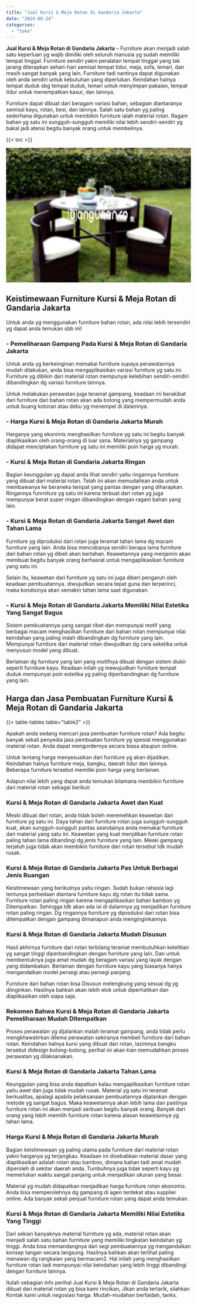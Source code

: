 ```yaml
---
title: "Jual Kursi & Meja Rotan di Gandaria Jakarta"
date: "2024-08-24"
categories: 
  - "toko"
---
```


**Jual Kursi & Meja Rotan di Gandaria Jakarta** – Furniture akan menjadi salah satu keperluan yg wajib dimiliki oleh seluruh manusia yg sudah memiliki tempat tinggal. Furniture sendiri yakni peralatan tempat tinggal yang tak jarang diterapkan sehari-hari semisal tempat tidur, meja, sofa, lemari, dan masih sangat banyak yang lain. Furniture tadi nantinya dapat digunakan oleh anda sendiri untuk kebutuhan yang diperlukan. Keindahan halnya tempat duduk sbg tempat duduk, lemari untuk menyimpan pakaian, tempat tidur untuk menempatkan kasur, dan lainnya.

Furniture dapat dibuat dari beragam variasi bahan, sebagian diantaranya semisal kayu, rotan, besi, dan lainnya. Salah satu bahan yg paling sederhana digunakan untuk membikin furniture ialah material rotan. Ragam bahan yg satu ini sungguh-sungguh memiliki nilai lebih sendiri-sendiri yg bakal jadi atensi begitu banyak orang untuk membelinya.

{{< toc >}}

![Jual Kursi & Meja Rotan di Gandaria Jakarta](/images/kursi-meja-rotan-murah53.png)

## Keistimewaan Furniture Kursi & Meja Rotan di Gandaria Jakarta

Untuk anda yg menggunakan furniture bahan rotan, ada nilai lebih tersendiri yg dapat anda temukan sbb ini!

### \- Pemeliharaan Gampang Pada Kursi & Meja Rotan di Gandaria Jakarta

Untuk anda yg berkeinginan memakai furniture supaya perawatannya mudah dilakukan, anda bisa mengaplikasikan variasi furniture yg satu ini. Furniture yg dibikin dari material rotan mempunyai kelebihan sendiri-sendiri dibandingkan dg variasi furniture lainnya.

Untuk melakukan perawatan juga teramat gampang, keadaan ini berakibat dari furniture dari bahan rotan akan ada bolong yang mempermudah anda untuk buang kotoran atau debu yg menempel di dalamnya.

### \- Harga Kursi & Meja Rotan di Gandaria Jakarta Murah

Harganya yang ekonimis menghasilkan furniture yg satu ini begitu banyak diaplikasikan oleh orang-orang di luar sana. Materialnya yg gampang didapat menciptakan furniture yg satu ini memiliki poin harga yg murah.

### \- Kursi & Meja Rotan di Gandaria Jakarta Ringan

Bagian keunggulan yg dapat anda lihat sendiri yaitu ringannya furniture yang dibuat dari material rotan. Telah ini akan memudahkan anda untuk membawanya ke beraneka tempat yang pantas dengan yang diharapkan. Ringannya funrniture yg satu ini karena terbuat dari rotan yg juga mempunyai berat super ringan dibandingkan dengan ragam bahan yang lain.

### \- Kursi & Meja Rotan di Gandaria Jakarta Sangat Awet dan Tahan Lama

Furniture yg diproduksi dari rotan juga teramat tahan lama dg macam furniture yang lain. Anda bisa mencobanya sendiri berapa lama furniture dari bahan rotan yg dibeli akan bertahan. Keawetannya yang menjamin akan membuat begitu banyak orang berhasrat untuk mengaplikasikan furniture yang satu ini.

Selain itu, keawetan dari furniture yg satu ini juga diberi pengaruh oleh keadaan pembuatannya. diwujudkan secara tepat guna dan terperinci, maka kondisinya akan semakin tahan lama saat digunakan.

### \- Kursi & Meja Rotan di Gandaria Jakarta Memiliki Nilai Estetika Yang Sangat Bagus

Sistem pembuatannya yang sangat ribet dan mempunyai motif yang berbagai macam menghasilkan furniture dari bahan rotan mempunyai nilai keindahan yang paling indah dibandingkan dg furniture yang lain. Mempunyai furniture dari material rotan diwujudkan dg cara seketika untuk menyusun model yang dibuat.

Berlainan dg furniture yang lain yang motifnya dibuat dengan sistem diukir seperti furniture kayu. Keadaan inilah yg mewujudkan furniture tempat duduk mempunyai poin estetika yg paling diperbandingkan dg furniture yang lain.

## Harga dan Jasa Pembuatan Furniture Kursi & Meja Rotan di Gandaria Jakarta

{{< table-tables table="table2" >}}

Apakah anda sedang mencari jasa pembuatan furniture rotan? Ada begitu banyak sekali penyedia jasa pembuatan furniture yg spesial menggunakan material rotan. Anda dapat mengordernya secara biasa ataupun online.

Untuk tentang harga menyesuaikan dari furniture yg akan dijadikan. Keindahan halnya furniture meja, bangku, daerah tidur dan lainnya. Beberapa furniture tersebut memiliki poin harga yang berlainan.

Adapun nilai lebih yang dapat anda temukan bilamana membikin furniture dari material rotan sebagai berikut:

### Kursi & Meja Rotan di Gandaria Jakarta Awet dan Kuat

Meski dibuat dari rotan, anda tidak boleh meremehkan keawetan dari furniture yg satu ini. Daya tahan dari furniture rotan juga sungguh-sungguh kuat, akan sungguh-sungguh pantas seandainya anda memakai furniture dari material yang satu ini. Keawetan yang kuat menjdikan furniture rotan paling tahan lama dibandingi dg jenis furniture yang lain. Meski gampang terjatuh juga tidak akan membikin furniture dari rotan tersebut tdk mudah rusak.

### Kursi & Meja Rotan di Gandaria Jakarta Pas Untuk Berbagai Jenis Ruangan

Keistimewaan yang berikutnya yaitu ringan. Sudah bukan rahasia lagi tentunya perbedaan diantara furniture kayu dg rotan itu tidak sama. Furniture rotan paling ringan karena mengaplikasikan bahan bamboo yg Ditempatkan. Sehingga tdk akan ada isi di dalamnya yg menjadikan furniture rotan paling ringan. Dg ringannya furniture yg diproduksi dari rotan bisa ditempatkan dengan gampang dimanapun anda menginginkannya.

### Kursi & Meja Rotan di Gandaria Jakarta Mudah Disusun

Hasil akhirnya furniture dari rotan terbilang teramat membutuhkan ketelitian yg sangat tinggi diperbandingkan dengan furniture yang lain. Dan untuk membentuknya juga amat mudah dg beragam variasi yang layak dengan yang didambakan. Berlainan dengan furniture kayu yang biasanya hanya mengandalkan model persegi atau persegi panjang.

Furniture dari bahan rotan bisa Disusun melengkung yang sesuai dg yg diinginkan. Hasilnya bahkan akan lebih elok untuk diperhatikan dan diaplikasikan oleh siapa saja.

### Rekomen Bahwa Kursi & Meja Rotan di Gandaria Jakarta Pemeliharaan Mudah Ditempatkan

Proses perawatan yg dijalankan malah teramat gampang, anda tidak perlu mengkhawatirkan dilema perawatan sekiranya membeli furniture dari bahan rotan. Keindahan halnya kursi yang dibuat dari rotan, lazimnya bangku tersebut didesign bolong-bolong, perihal ini akan kian memudahkan proses perawatan yg dilaksanakan.

### Kursi & Meja Rotan di Gandaria Jakarta Tahan Lama

Keunggulan yang bisa anda dapatkan kalau mengaplikasikan furniture rotan yaitu awet dan juga tidak mudah rusak. Material yg satu ini teramat berkualitas, apalagi apabila pelaksanaan pembuatannya dijalankan dengan metode yg sangat bagus. Maka keawetannya akan lebih lama dan pastinya furniture rotan ini akan menjadi serbuan begitu banyak orang. Banyak dari orang yang lebih memilih furniture rotan karena alasan keawetannya yg tahan lama.

### Harga Kursi & Meja Rotan di Gandaria Jakarta Murah

Bagian keistimewaan yg paling utama pada furniture dari material rotan yakni harganya yg terjangkau. Keadaan ini disebabkan material dasar yang diaplikasikan adalah rotan atau bamboo, dimana bahan tadi amat mudah diperoleh di sekitar daerah anda. Tumbuhnya juga tidak seperti kayu yg memerlukan waktu sangat panjang untuk menjadikan ukuran yang besar.

Material yg mudah didapatkan menjadikan harga furniture rotan ekonomis. Anda bisa memperolehnya dg gampang di agen terdekat atau supplier online. Ada banyak sekali penjual furniture rotan yang dapat anda temukan.

### Kursi & Meja Rotan di Gandaria Jakarta Memiliki Nilai Estetika Yang Tinggi

Dari sekian banyaknya material furniture yg ada, material rotan akan menjadi salah satu bahan furniture yang memiliki tingkatan keindahan yg tinggi. Anda bisa memandangnya dari segi pembuatannya yg mengandalkan konsep tangan secara langsung. Hasilnya bahkan akan terlihat paling menawan dg rangkaian yang bermacam2. Hal inilah yang menghasilkan furniture rotan tadi mempunyai nilai keindahan yang lebih tinggi dibandingi dengan furniture lainnya.

Itulah sebagian info perihal Jual Kursi & Meja Rotan di Gandaria Jakarta dibuat dari material rotan yg bisa kami rincikan, Jikan anda tertarik, silahkan Kontak kami untuk negosiasi harga. Mudah-mudahan berfaidah, tanks.
